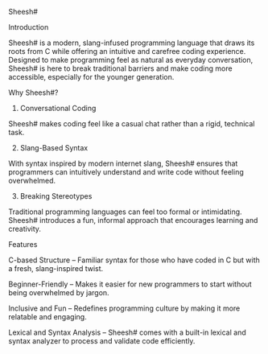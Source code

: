Sheesh#

Introduction

Sheesh# is a modern, slang-infused programming language that draws its roots from C while offering an intuitive and carefree coding experience. Designed to make programming feel as natural as everyday conversation, Sheesh# is here to break traditional barriers and make coding more accessible, especially for the younger generation.

Why Sheesh#?

1. Conversational Coding

Sheesh# makes coding feel like a casual chat rather than a rigid, technical task.

2. Slang-Based Syntax

With syntax inspired by modern internet slang, Sheesh# ensures that programmers can intuitively understand and write code without feeling overwhelmed.

3. Breaking Stereotypes

Traditional programming languages can feel too formal or intimidating. Sheesh# introduces a fun, informal approach that encourages learning and creativity.

Features

C-based Structure – Familiar syntax for those who have coded in C but with a fresh, slang-inspired twist.

Beginner-Friendly – Makes it easier for new programmers to start without being overwhelmed by jargon.

Inclusive and Fun – Redefines programming culture by making it more relatable and engaging.

Lexical and Syntax Analysis – Sheesh# comes with a built-in lexical and syntax analyzer to process and validate code efficiently.
